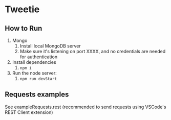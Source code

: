 # Tweetie

## How to Run

1. Mongo
   1. Install local MongoDB server
   2. Make sure it's listening on port XXXX, and no credentials are needed for authentication
2. Install dependencies
   1. `npm i`
3. Run the node server:
   1. `npm run devStart`


## Requests examples

See exampleRequests.rest (recommended to send requests using VSCode's REST Client extension)